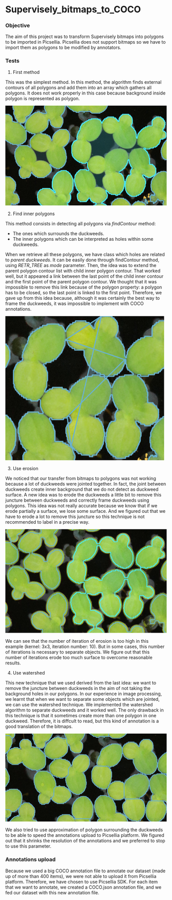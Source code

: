 # Supervisely_bitmaps_to_COCO

### Objective

The aim of this project was to transform Supervisely bitmaps into polygons to be imported in Picsellia. Picsellia does 
not support bitmaps so we have to import them as polygons to be modified by annotators.

### Tests

1. First method

This was the simplest method. In this method, the algorithm finds external contours of all polygons and add them into an 
array which gathers all polygons. It does not work properly in this case because background inside polygon is 
represented as polygon.

![alt text](documentation/result_first_method.png "Result first method")

2. Find inner polygons

This method consists in detecting all polygons via *findContour* method:
- The ones which surrounds the duckweeds.
- The inner polygons which can be interpreted as holes within some duckweeds.

When we retrieve all these polygons, we have class which holes are related to *parent duckweeds*. It can be easily done 
through findContour method, using *RETR_TREE* as *mode* parameter. 
Then, the idea was to extend the parent polygon contour list with child inner polygon contour. That worked well, but it
appeared a link between the last point of the child inner contour and the first point of the parent polygon contour. We 
thought that it was impossible to remove this link because of the polygon property: a polygon has to be closed, so the 
last point is linked to the first point. 
Therefore, we gave up from this idea because, although it was certainly the best way to frame the duckweeds, it was 
impossible to implement with COCO annotations.

![alt text](documentation/results_inner_polygons.png "Result inner polygons")

3. Use erosion

We noticed that our transfer from bitmaps to polygons was not working because a lot of duckweeds were jointed together.
In fact, the joint between duckweeds create inner background that we do not detect as duckweed surface. 
A new idea was to erode the duckweeds a little bit to remove this juncture between duckweeds and correctly frame duckweeds
using polygons. This idea was not really accurate because we know that if we erode partially a surface, we lose some 
surface. And we figured out that we have to erode a lot to remove this juncture so this technique is not recommended to 
label in a precise way.

![alt text](documentation/results_erosion.png "Result erosion")

We can see that the number of iteration of erosion is too high in this example (kernel: 3x3, iteration number: 10). But
in some cases, this number of iterations is necessary to separate objects. We figure out that this number of iterations 
erode too much surface to overcome reasonable results.

4. Use watershed

This new technique that we used derived from the last idea: we want to remove the juncture between duckweeds in the aim 
of not taking the background holes in our polygons. 
In our experience in image processing, we learnt that when we want to separate some objects which are jointed, we can 
use the watershed technique. We implemented the watershed algorithm to separate duckweeds and it worked well. The only 
drawback in this technique is that it sometimes create more than one polygon in one duckweed. Therefore, it is diffcult 
to read, but this kind of annotation is a good translation of the bitmaps. 

![alt text](documentation/results_watershed.png "Result watershed")

We also tried to use approximation of polygon surrounding the duckweeds to be able to speed the annotations upload to 
Picsellia platform. We figured out that it shrinks the resolution of the annotations and we preferred to stop to use 
this parameter. 

### Annotations upload

Because we used a big COCO annotation file to annotate our dataset (made up of more than 400 items), we were not able 
to upload it from Picsellia platform. Therefore, we have chosen to use Picsellia SDK. For each item that we want to 
annotate, we created a COCO.json annotation file, and we fed our dataset with this new annotation file. 

